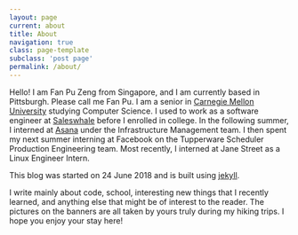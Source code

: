 ```yaml
---
layout: page
current: about
title: About
navigation: true
class: page-template
subclass: 'post page'
permalink: /about/
---
```

Hello! I am Fan Pu Zeng from Singapore, and I am currently based in Pittsburgh.
Please call me Fan Pu. 
I am a senior in [Carnegie Mellon University](https://www.cmu.edu/) studying Computer Science. I used to work as a software engineer at
[Saleswhale](https://saleswhale.com) before I enrolled in college. In the following summer, I interned at [Asana](https://asana.com/) under the Infrastructure Management team. I then spent my next summer interning at Facebook on the Tupperware Scheduler Production Engineering team. Most recently, I interned at Jane Street as a Linux Engineer Intern. 

This blog was started on 24 June 2018 and is built using [jekyll](https://github.com/jekyll/jekyll).

I write mainly about code, school, interesting new things that I recently learned, and anything else that might be of interest to the reader. The pictures on the banners are all taken by yours truly during my hiking trips. I hope you enjoy your stay here!
